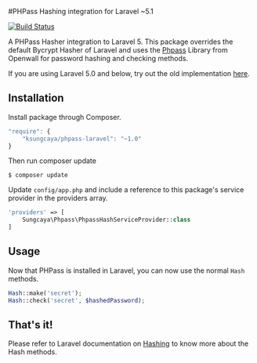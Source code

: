 #PHPass Hashing integration for Laravel ~5.1

[![Build Status](https://travis-ci.org/ksungcaya/phpass-laravel.svg?branch=master)](https://travis-ci.org/ksungcaya/phpass-laravel)

A PHPass Hasher integration to Laravel 5. This package overrides the default Bycrypt Hasher of Laravel 
and uses the [Phpass](http://openwall.com/phpass/) Library from Openwall for password hashing and checking methods.

If you are using Laravel 5.0 and below, try out the old implementation [here](https://github.com/ksungcaya/phpass).

## Installation

Install package through Composer.

```js
"require": {
    "ksungcaya/phpass-laravel": "~1.0"
}
```

Then run composer update
```
$ composer update
```

Update `config/app.php` and include a reference to this package's service provider in the providers array.

```php
'providers' => [
    Sungcaya\Phpass\PhpassHashServiceProvider::class
]
```

## Usage

Now that PHPass is installed in Laravel, you can now use the normal `Hash` methods.

```php
Hash::make('secret');
Hash::check('secret', $hashedPassword);
```

## That's it!

Please refer to Laravel documentation on [Hashing](http://laravel.com/docs/5.1/hashing) to know more about the Hash methods.